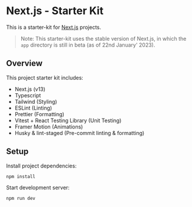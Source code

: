 # Next.js - Starter Kit

This is a starter-kit for [Next.js](https://nextjs.org/) projects.

> Note: This starter-kit uses the stable version of Next.js, in which the
> `app` directory is still in beta (as of 22nd January' 2023).

## Overview

This project starter kit includes:

- Next.js (v13)
- Typescript
- Tailwind (Styling)
- ESLint (Linting)
- Prettier (Formatting)
- Vitest + React Testing Library (Unit Testing)
- Framer Motion (Animations)
- Husky & lint-staged (Pre-commit linting & formatting)

## Setup

Install project dependencies:

```bash
npm install
```

Start development server:

```bash
npm run dev
```
